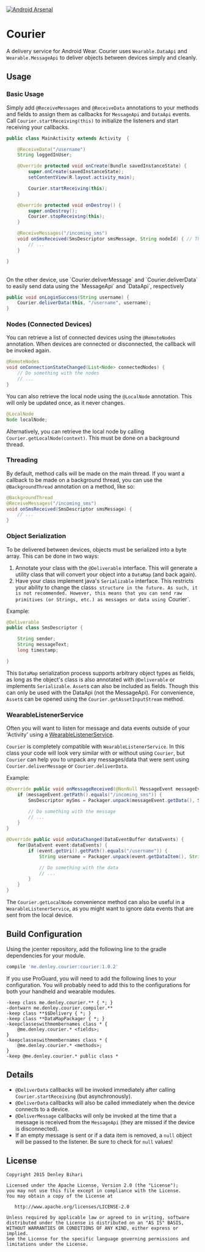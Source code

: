 [![Android Arsenal](https://img.shields.io/badge/Android%20Arsenal-Courier-brightgreen.svg?style=flat)](http://android-arsenal.com/details/1/1644)

# Courier
A delivery service for Android Wear. Courier uses `Wearable.DataApi` and `Wearable.MessageApi` to deliver objects between devices simply and cleanly.


Usage
-------

### Basic Usage

Simply add `@ReceiveMessages` and `@ReceiveData` annotations to your methods and fields to assign them as callbacks for `MessageApi` and `DataApi` events. Call `Courier.startReceiving(this)` to initialize the listeners and start receiving your callbacks.

```java
public class MainActivity extends Activity  {

    @ReceiveData("/username")
    String loggedInUser;

    @Override protected void onCreate(Bundle savedInstanceState) {
        super.onCreate(savedInstanceState);
        setContentView(R.layout.activity_main);

        Courier.startReceiving(this);
    }

    @Override protected void onDestroy() {
        super.onDestroy();
        Courier.stopReceiving(this);
    }

    @ReceiveMessages("/incoming_sms")
    void onSmsReceived(SmsDescriptor smsMessage, String nodeId) { // The nodeId parameter is optional
        // ...
    }

}
```

<br/>
On the other device, use `Courier.deliverMessage` and `Courier.deliverData` to easily send data using the `MessageApi` and `DataApi`, respectively

```java
public void onLoginSuccess(String username) {
    Courier.deliverData(this, "/username", username);
}
```


### Nodes (Connected Devices)

You can retrieve a list of connected devices using the `@RemoteNodes` annotation. When devices are connected or disconnected, the callback will be invoked again.

```java
@RemoteNodes
void onConnectionStateChanged(List<Node> connectedNodes) {
    // Do something with the nodes
    // ...
}
```

You can also retrieve the local node using the `@LocalNode` annotation. This will only be updated once, as it never changes.

```java
@LocalNode
Node localNode;
```

Alternatively, you can retrieve the local node by calling `Courier.getLocalNode(context)`. This must be done on a background thread.

### Threading

By default, method calls will be made on the main thread. If you want a callback to be made on a background thread, you can use the `@BackgroundThread` annotation on a method, like so:

```java
@BackgroundThread
@ReceiveMessages("/incoming_sms")
void onSmsReceived(SmsDescriptor smsMessage) {
    // ...
}
```

### Object Serialization

To be delivered between devices, objects must be serialized into a byte array. This can be done in two ways:

1. Annotate your class with the `@Deliverable` interface. This will generate a utility class that will convert your object into a `DataMap` (and back again).
2. Have your class implement java's `Serializable` interface. This restricts your ability to change the class`s structure in the future. As such, it is not recommended. However, this means that you can send raw primitives (or Strings, etc.) as messages or data using `Courier`.

Example:

```java
@Deliverable
public class SmsDescriptor {

    String sender;
    String messageText;
    long timestamp;

}
```

This `DataMap` serialization process supports arbitrary object types as fields, as long as the object's class is also annotated with `@Deliverable` or implements `Serializable`.
`Asset`s can also be included as fields. Though this can only be used with the DataApi (not the MessageApi). For convenience, `Asset`s can be opened using the `Courier.getAssetInputStream` method.

### WearableListenerService

Often you will want to listen for message and data events outside of your 'Activity' using a [WearableListenerService](https://developer.android.com/training/wearables/data-layer/events.html#Listen).

`Courier` is completely compatible with `WearableListenerService`. In this class your code will look very similar with or without using `Courier`, but `Courier` can help you to unpack any messages/data that were sent using `Courier.deliverMessage` or `Courier.deliverData`.

Example:

```java
@Override public void onMessageReceived(@NonNull MessageEvent messageEvent) {
    if (messageEvent.getPath().equals("/incoming_sms")) {
        SmsDescriptor mySms = Packager.unpack(messageEvent.getData(), SmsDescriptor.class);

        // Do something with the message
        // ...
    }
}

@Override public void onDataChanged(DataEventBuffer dataEvents) {
    for(DataEvent event:dataEvents) {
        if (event.getUri().getPath().equals("/username")) {
            String username = Packager.unpack(event.getDataItem(), String.class);

            // Do something with the data
            // ...
        }
    }
}
```

The `Courier.getLocalNode` convenience method can also be useful in a `WearableListenerService`, as you might want to ignore data events that are sent from the local device.

Build Configuration
-------

Using the jcenter repository, add the following line to the gradle dependencies for your module.
```groovy
compile 'me.denley.courier:courier:1.0.2'
```

If you use ProGuard, you will need to add the following lines to your configuration. You will probably need to add this to the configurations for both your handheld and wearable modules.

```
-keep class me.denley.courier.** { *; }
-dontwarn me.denley.courier.compiler.**
-keep class **$$Delivery { *; }
-keep class **DataMapPackager { *; }
-keepclasseswithmembernames class * {
    @me.denley.courier.* <fields>;
}
-keepclasseswithmembernames class * {
    @me.denley.courier.* <methods>;
}
-keep @me.denley.courier.* public class *
```

Details
-------

- `@DeliverData` callbacks will be invoked immediately after calling `Courier.startReceiving` (but asynchronously).
- `@DeliverData` callbacks will also be called immediately when the device connects to a device.
- `@DeliverMessage` callbacks will only be invoked at the time that a message is received from the `MessageApi` (they are missed if the device is disconnected).
- If an empty message is sent or if a data item is removed, a `null` object will be passed to the listener. Be sure to check for `null` values!

License
-------

    Copyright 2015 Denley Bihari

    Licensed under the Apache License, Version 2.0 (the "License");
    you may not use this file except in compliance with the License.
    You may obtain a copy of the License at

       http://www.apache.org/licenses/LICENSE-2.0

    Unless required by applicable law or agreed to in writing, software
    distributed under the License is distributed on an "AS IS" BASIS,
    WITHOUT WARRANTIES OR CONDITIONS OF ANY KIND, either express or implied.
    See the License for the specific language governing permissions and
    limitations under the License.